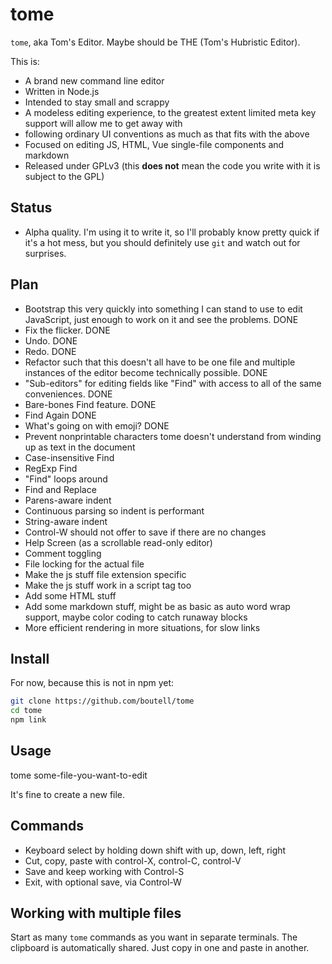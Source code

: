 # tome

`tome`, aka Tom's Editor. Maybe should be THE (Tom's Hubristic Editor).

This is:

* A brand new command line editor
* Written in Node.js
* Intended to stay small and scrappy
* A modeless editing experience, to the greatest extent limited meta key support will allow me to get away with
* following ordinary UI conventions as much as that fits with the above
* Focused on editing JS, HTML, Vue single-file components and markdown
* Released under GPLv3 (this **does not** mean the code you write with it
is subject to the GPL)

## Status

* Alpha quality. I'm using it to write it, so I'll probably know pretty quick if it's a hot mess, but you should definitely
use `git` and watch out for surprises.

## Plan

* Bootstrap this very quickly into something I can stand to use to edit JavaScript, just enough to work on it and see the problems. DONE
* Fix the flicker. DONE
* Undo. DONE
* Redo. DONE
* Refactor such that this doesn't all have to be one file and multiple instances of the editor become technically possible. DONE
* "Sub-editors" for editing fields like "Find" with access to all of the same conveniences. DONE
* Bare-bones Find feature. DONE
* Find Again DONE
* What's going on with emoji? DONE
* Prevent nonprintable characters tome doesn't understand from winding up as text in the document
* Case-insensitive Find
* RegExp Find
* "Find" loops around
* Find and Replace
* Parens-aware indent
* Continuous parsing so indent is performant
* String-aware indent
* Control-W should not offer to save if there are no changes
* Help Screen (as a scrollable read-only editor)
* Comment toggling
* File locking for the actual file
* Make the js stuff file extension specific
* Make the js stuff work in a script tag too
* Add some HTML stuff
* Add some markdown stuff, might be as basic as auto word wrap support, maybe color coding to catch runaway blocks
* More efficient rendering in more situations, for slow links

## Install

For now, because this is not in npm yet:

```bash
git clone https://github.com/boutell/tome
cd tome
npm link
```

## Usage

tome some-file-you-want-to-edit

It's fine to create a new file.

## Commands

* Keyboard select by holding down shift with up, down, left, right
* Cut, copy, paste with control-X, control-C, control-V
* Save and keep working with Control-S
* Exit, with optional save, via Control-W

## Working with multiple files

Start as many `tome` commands as you want in separate terminals. The clipboard is automatically shared. Just copy in one and paste in another.
